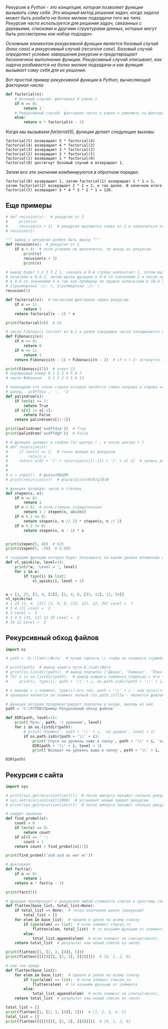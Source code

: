 *Рекурсия в Python - это концепция, которая позволяет функции вызывать саму себя. Это мощный метод решения задач, когда задача может быть разбита на более мелкие подзадачи того же типа. Рекурсия часто используется для решения задач, связанных с деревьями, списками и другими структурами данных, которые могут быть рассмотрены как набор подзадач.*

*Основным элементом рекурсивной функции является базовый случай (base case) и рекурсивный случай (recursive case). Базовый случай определяет условие завершения рекурсии и предотвращает бесконечное выполнение функции. Рекурсивный случай описывает, как задача разбивается на более мелкие подзадачи и как функция вызывает саму себя для их решения.*

*Вот простой пример рекурсивной функции в Python, вычисляющей факториал числа:*
```python
def factorial(n):
    # Базовый случай: факториал 0 равен 1
    if n == 0:
        return 1
    # Рекурсивный случай: факториал числа n равен n умножить на факториал (n-1)
    else:
        return n * factorial(n - 1)
```

*Когда мы вызываем factorial(5), функция делает следующие вызовы:*
```text
factorial(5) возвращает 5 * factorial(4)
factorial(4) возвращает 4 * factorial(3)
factorial(3) возвращает 3 * factorial(2)
factorial(2) возвращает 2 * factorial(1)
factorial(1) возвращает 1 * factorial(0)
factorial(0) достигнут базовый случай и возвращает 1.
```

*Затем все эти значения комбинируются в обратном порядке:*
```text
factorial(0) возвращает 1, затем factorial(1) возвращает 1 * 1 = 1, затем factorial(2) возвращает 2 * 1 = 2, и так далее. В конечном итоге factorial(5) возвращает 5 * 4 * 3 * 2 * 1 = 120.
```

## Еще примеры

```python
# def recusion(x):  # рекурсия от 1
#     print(x)
#     recusion(x + 1)  # рекурсия вызовется снова от 2 и закончиться после цикла в 996 раз
# recusion(1)
```

```python
""" вывод у рекурсии должен быть выход """
def recusion(x):  # рекурсия от 1
    if x < 4:  # если условие не выполнится, то выход из рекурсии
        print(x)
        recusion(x + 1)
        print(x)

# вывод будет 1 2 3 3 2 1, сначала в 8-й строке напечатает 1, потом вызов функции в 9-й со значением 2 и после проверки
# печатаем в 8-й 2, потом вызов функции в 9-й со значением 3 и после проверки печатаем в 8-й 3, потом вызов функции
# в 9-й со значением 4 и так как проверку не прошли напечатаем в 10-й 3(разморозка рекурсии функции в 9й),
# 2(разморозка -//- ), 1(разморозка -//- )
recusion(1)
```

```python
def factorial(x):  # посчитаем факториал через рекурсию
    if x == 1:
        return 1
    return factorial(x - 1) * x

print(factorial(4))  # 24
```

```python
# числа Fibonacci состоят из 0,1 и далее следующее число складывается из 2-х предидущих
def Fibonacci(n):
    if n == 0:
        return 0
    if n == 1:
        return 1
    return Fibonacci(n - 1) + Fibonacci(n - 2)  # if n > 2: останутся эти случаи

print(Fibonacci(7))  # ответ 13
# порядковый номер 0 1 2 3 4 5 6 7
# число Фибоначи   0 1 1 2 3 5 8 13
```

```python
# палиндром это такая строка которая читается слева направо и справа налево одинаково
# шалаш,  asdffdsa ,' ',  'a'
def palindrom(s):
    if len(s) <= 1:
        return True
    if s[0] != s[-1]:
        return False
    return palindrom(s[1:-1])

print(palindrom('asdffdsa'))  # True
print(palindrom('asdffdgh'))  # False
```

```python
# # функция запишет в скобки (от центра ( , и после центра ) )
# def recursion(x):
#     if len(x) <= 2:  # точка выхода из рекурсии
#         return x
#     return x[0] + '(' + recursion(x[1:-1]) + ')' + x[-1]  # запись результата
#
#
# x = input()  # фываапФВЦЙФ
# print(recursion(x))  # ф(ы(в(а(а(п)Ф)В)Ц)Й)Ф
```

```python
# функция возводит число в степень
def stepen(x, n):
    if n == 0:
        return 1
    if n < 0:  # если степень отрицательная
        return 1 / stepen(x, abs(n))
    if n % 2 == 0:
        return stepen(x, n // 2) * stepen(x, n // 2)
    if n % 2 != 0:
        return stepen(x, n - 1) * x


print(stepen(5, 4))  # 625
print(stepen(5, -3))  # 0.008
```

```python
# создадим функцию которая будет показывать на каком уровне вложенные списки
def vl_spiski(w, level=1):
    print(*w, 'Level = ', level)
    for i in w:
        if type(i) is list:
            vl_spiski(i, level + 1)


w = [1, 23, [3, 4, [3]], [2, 4, 8, [33, 12], 12, 34]]
vl_spiski(w)
# 1 23 [3, 4, [3]] [2, 4, 8, [33, 12], 12, 34] Level =  1
# 3 4 [3] Level =  2
# 3 Level =  3
# 2 4 8 [33, 12] 12 34 Level =  2
# 33 12 Level =  3
```

## Рекурсивный обход файлов
```python
import os

# path = 'D:\\Сайт\\Фото'  # лучше сделать \\ чтобы не появился служебный символ например \n

# print(path)  # вывод нашего пути D:\Сайт\Фото
# print(os.listdir(path))  # вывод подпапок ['Двери', 'Ламинат', 'Плинтус', 'Пробный.txt', 'Фон сайта', 'Ю-пласт']
# for i in os.listdir(path):  # вывод каждого элемента отдельно с его типом
#     print(i, type(i), path + '\\' + i, os.path.isdir(path + '\\' + i))  # Двери <class 'str'> D:\Сайт\Фото\Двери  и т.д.

# в выводе = i-элемент, type(i)-его тип, path + '\\' + i - наш путь+\+элемент, os.path.isdir(какой полный путь) -
# проверка является ли элемент папкой (os.path.isfile - является файлом) = True или False

# функция которая продемонстрирует подпапки и входы, выходы из неё
path = 'C:\PYTON\Пример Рекурсивный обход файлов'

def DIR(path, level=1):
    print('Путь', path, 'с уровнем', level)
    for i in os.listdir(path):
        # print('Элемент', path + '\\' + i, 'на уровне', level + 1)
        if os.path.isdir(path + '\\' + i):
            print('Спуск на уровень ниже в папку', path + '\\' + i, 'на уровень', level + 1)
            DIR(path + '\\' + i, level + 1)
            print('Возврат на уровень выше в папку', path + '\\' + i, 'на уровень', level + 1)

DIR(path)
```

## Рекурсия с сайта
```python
import sys

# print(sys.getrecursionlimit())  # после импорта покажет сколько рекурсий поддержит программа (1000 по умолчанию)
# sys.setrecursionlimit(2000)  # установит новый предел рекурсии
# print(sys.getrecursionlimit())  # после импорта покажет сколько рекурсий поддержит программа (2000)

# найдёт пробелы
def find_probel(x):
    count = 0
    if len(x) == 0:
        return count
    if x[0] == ' ':
        count = 1
    return count + find_probel(x[1:])

print(find_probel('asd asd as wer er'))
```

```python
# факториал
def fact(a):
    if a <= 0:
        return 1
    return a * fact(a - 1)

print(fact(5))
```

```python
# функция преобразует с рекурсией любой сложности список к простому списку
def flatten(base_list, total_list=None):
    if total_list == None:  # точка окончания цикла (рекурсии)
        total_list = []
    for elem in base_list:  # прошли в цикле по всему списку
        if type(elem) == list:  # если элемент список,то
            flatten(elem, total_list)  # то возьмём функцию от элемента
        else:
            total_list.append(elem)  # если элемент не список(число), то добавим его в новый список
    return total_list  # результат наш новый список из чисел

print(flatten([1, [2, 3, [4]], 5]))
print(flatten([[[[9]]], [1, 2], [[8]]]))  # [9, 1, 2, 8]

# или так проще
def flatten(base_list):
    for elem in base_list:  # прошли в цикле по всему списку
        if type(elem) == list:  # если элемент список,то
            flatten(elem)  # то возьмём функцию от элемента
        else:
            total_list.append(elem)  # если элемент не список(число), то добавим его в новый список
    return total_list  # результат наш новый список из чисел

total_list = []
print(flatten([1, [2, 3, [4]], 5]))  # [1, 2, 3, 4, 5]
total_list = []
print(flatten([[[[9]]], [1, 2], [[8]]]))  # [9, 1, 2, 8]
```